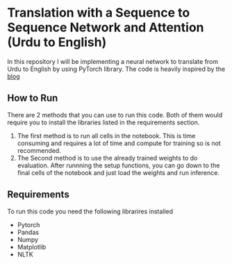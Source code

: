 # Translation with a Sequence to Sequence Network and Attention (Urdu to English)
In this repository I will be implementing a neural network to translate from Urdu to English by using PyTorch library. The code is heavily inspired by the [blog](https://talharamzan-tr.medium.com/translation-with-a-sequence-to-sequence-network-and-attention-urdu-to-english-bd398d64ce5d) 

## How to Run
There are 2 methods that you can use to run this code. Both of them would require you to install the libraries listed in the requirements section.
1. The first method is to run all cells in the notebook. This is time consuming and requires a lot of time and compute for training so is not recommended.
2. The Second method is to use the already trained weights to do evaluation. After runnning the setup functions, you can go down to the final cells of the notebook and just load the weights and run inference.

## Requirements
To run this code you need the following librarires installed
- Pytorch
- Pandas
- Numpy
- Matplotlib
- NLTK
